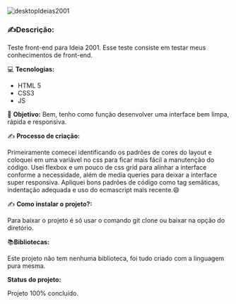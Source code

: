 ![desktopIdeias2001](https://user-images.githubusercontent.com/51915862/154173700-c17b710f-59dd-4a30-9ba8-01f552800609.PNG)


### ✍️**Descrição:**

Teste front-end para Ideia  2001. Esse teste consiste em testar
meus conhecimentos de front-end.

 💻  **Tecnologias:**

-   HTML 5
-   CSS3
-   JS


🎯  **Objetivo:**  Bem, tenho como função desenvolver uma interface bem limpa, rápida e responsiva.  

✍️  **Processo de criação:**

Primeiramente comecei identificando os padrões de cores do layout e coloquei em uma variável no css para ficar mais fácil a manutenção do código. Usei flexbox e um pouco de css grid para alinhar a interface conforme a necessidade, além de media queries para deixar a interface super responsiva. Apliquei bons padrões de código como tag semâticas, indentação adequada e uso do ecmascript mais recente.😄

✍️  **Como instalar o projeto?:**

Para baixar o projeto é só usar o comando git clone ou baixar na opção do diretório.

📚**Bibliotecas:**

Este projeto não tem nenhuma biblioteca, foi tudo criado com a linguagem pura mesma.

**Status do projeto:**

Projeto 100% concluído.
